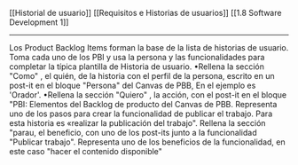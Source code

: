 [[Historial de usuario]]
[[Requisitos e Historias de usuarios]] 
[[1.8 Software Development 1]]

---

Los Product Backlog Items forman la base de la lista de
historias de usuario.
Toma cada uno de los PBI y usa la persona y las
funcionalidades para completar la típica plantilla de Historia
de usuario.
•Rellena la sección "Como" , el quién, de la historia con el
perfil de la persona, escrito en un post-it en el bloque
"Persona" del Canvas de PBB, En el ejemplo es 'Orador'.
•Rellena la sección "Quiero" , la acción, con el post-it en el
bloque "PBI: Elementos del Backlog de producto del
Canvas de PBB. Representa uno de los pasos para crear
la funcionalidad de publicar el trabajo. Para esta historia
es «realizar la publicación del trabajo".
Rellena la sección "parau, el beneficio, con uno de los
post-its junto a Ia funcionalidad "Publicar trabajo".
Representa uno de los beneficios de la funcionalidad, en
este caso "hacer el contenido disponible"